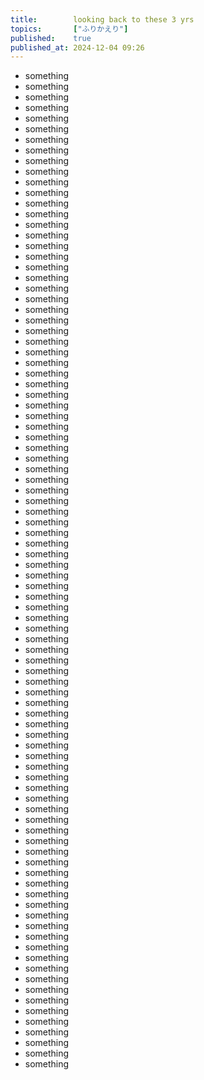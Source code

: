 ```yaml
---
title:        looking back to these 3 yrs 
topics:       ["ふりかえり"]
published:    true
published_at: 2024-12-04 09:26
---
```


- something
- something
- something
- something
- something
- something
- something
- something
- something
- something
- something
- something
- something
- something
- something
- something
- something
- something
- something
- something
- something
- something
- something
- something
- something
- something
- something
- something
- something
- something
- something
- something
- something
- something
- something
- something
- something
- something
- something
- something
- something
- something
- something
- something
- something
- something
- something
- something
- something
- something
- something
- something
- something
- something
- something
- something
- something
- something
- something
- something
- something
- something
- something
- something
- something
- something
- something
- something
- something
- something
- something
- something
- something
- something
- something
- something
- something
- something
- something
- something
- something
- something
- something
- something
- something
- something
- something
- something
- something
- something
- something
- something
- something
- something
